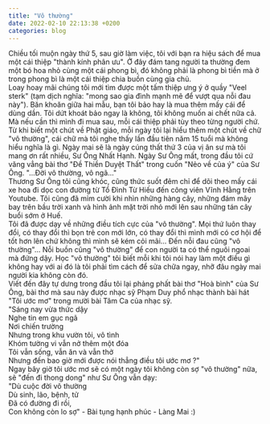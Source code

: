 ```yaml
---
title: "Vô thường"
date: 2022-02-10 22:13:38 +0200
categories: blog
---
```

Chiều tối muộn ngày thứ 5, sau giờ làm việc, tôi với bạn ra hiệu sách để mua một cái thiệp "thành kính phân ưu". Ở đây đám tang người ta thường đem một bó hoa nhỏ cùng một cái phong bì, đó không phải là phong bì tiền mà ở trong phong bì là một cái thiệp chia buồn cùng gia chủ.  
Loay hoay mãi chúng tôi mới tìm được một tấm thiệp ưng ý ở quầy "Veel sterk" (tạm dịch nghĩa: "mong sao gia đình mạnh mẽ để vượt qua nỗi đau này"). Băn khoăn giữa hai mẫu, bạn tôi bảo hay là mua thêm mấy cái để dùng dần. Tôi dứt khoát bảo ngay là không, tôi không muốn ai chết nữa cả. Mà nếu cần thì mình đi mua sau, mỗi cái thiệp phải tùy theo từng người chứ.  
Từ khi biết một chút về Phật giáo, mỗi ngày tôi lại hiểu thêm một chút về chữ "vô thường", cái chữ mà tôi nghe thấy lần đầu tiên năm 15 tuổi mà không hiểu nghĩa là gì. Ngày mai sẽ là ngày cúng thất thứ 3 của vị ân sư mà tôi mang ơn rất nhiều, Sư Ông Nhất Hạnh. Ngày Sư Ông mất, trong đầu tôi cứ văng vẳng bài thơ "Đề Thiền Duyệt Thất" trong cuốn "Nẻo về của ý" của Sư Ông. "...Đời vô thường, vô ngã..."  
Thương Sư Ông tôi cũng khóc, cũng thức suốt đêm chỉ để dõi theo mấy cái xe hoa đi dọc con đường từ Tổ Đình Từ Hiếu đến công viên Vĩnh Hằng trên Youtube. Tôi cũng đã mỉm cười khi nhìn những hàng cây, những đám mây bay trên bầu trời xanh và hình ảnh mặt trời nhỏ mới lên sau những tán cây buổi sớm ở Huế.  
Tôi đã được dạy về những điều tích cực của "vô thường". Mọi thứ luôn thay đổi, có thay đổi thì bọn trẻ con mới lớn, có thay đổi thì mình mới có cơ hội để tốt hơn lên chứ không thì mình sẽ kém cỏi mãi... Đến nỗi đau cũng "vô thường"... Nỗi buồn cũng "vô thường" để con người ta có thể nguôi ngoai mà đứng dậy. Học "vô thường" tôi biết mỗi khi tôi nói hay làm một điều gì không hay với ai đó là tôi phải tìm cách để sửa chữa ngay, nhỡ đâu ngày mai người kia không còn đó.  
Viết đến đây tự dưng trong đầu tôi lại phảng phất bài thơ "Hoà bình" của Sư Ông, bài thơ mà sau này được nhạc sỹ Phạm Duy phổ nhạc thành bài hát "Tôi ước mơ" trong mười bài Tâm Ca của nhạc sỹ.  
"Sáng nay vừa thức dậy  
Nghe tin em gục ngã  
Nơi chiến trường  
Nhưng trong khu vườn tôi, vô tình  
Khóm tường vi vẫn nở thêm một đóa  
Tôi vẫn sống, vẫn ăn và vẫn thở  
Nhưng đến bao giờ mới được nói thẳng điều tôi ước mơ ?"  
Ngay bây giờ tôi ước mơ sẽ có một ngày tôi không còn sợ "vô thường" nữa, sẽ "đến đi thong dong" như Sư Ông vẫn dạy:  
"Dù cuộc đời vô thường  
Dù sinh, lão, bệnh, tử  
Đã có đường đi rồi,  
Con không còn lo sợ" - Bài tụng hạnh phúc - Làng Mai :)



